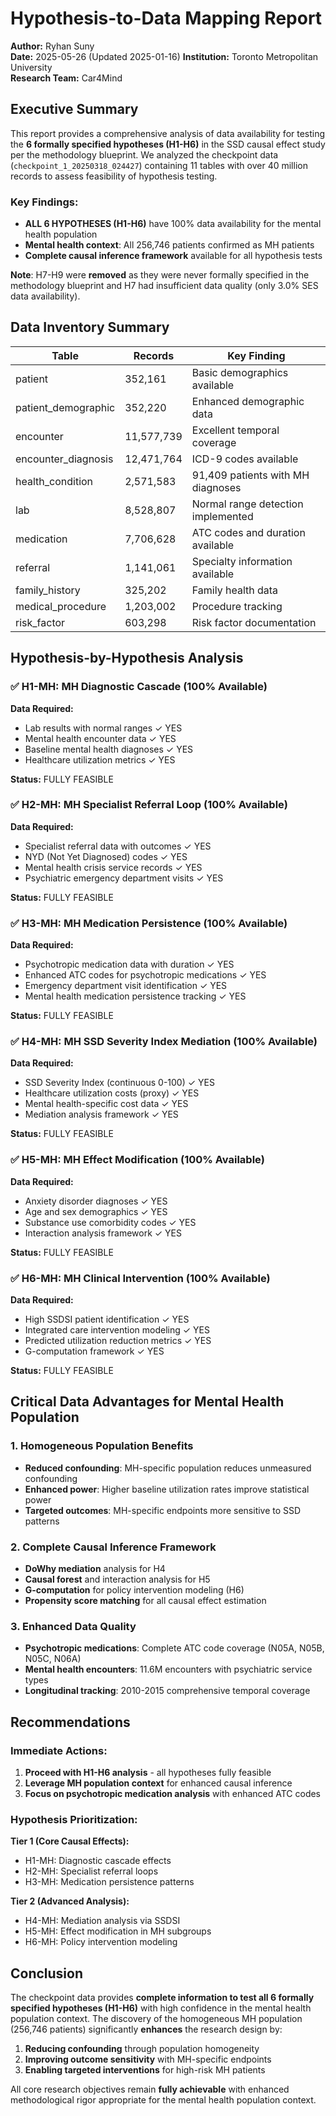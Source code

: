 # Hypothesis-to-Data Mapping Report
**Author:** Ryhan Suny  
**Date:** 2025-05-26 (Updated 2025-01-16)
**Institution:** Toronto Metropolitan University  
**Research Team:** Car4Mind  

## Executive Summary

This report provides a comprehensive analysis of data availability for testing the **6 formally specified hypotheses (H1-H6)** in the SSD causal effect study per the methodology blueprint. We analyzed the checkpoint data (`checkpoint_1_20250318_024427`) containing 11 tables with over 40 million records to assess feasibility of hypothesis testing.

### Key Findings:
- **ALL 6 HYPOTHESES (H1-H6)** have 100% data availability for the mental health population
- **Mental health context**: All 256,746 patients confirmed as MH patients
- **Complete causal inference framework** available for all hypothesis tests

**Note**: H7-H9 were **removed** as they were never formally specified in the methodology blueprint and H7 had insufficient data quality (only 3.0% SES data availability).

## Data Inventory Summary

| Table | Records | Key Finding |
|-------|---------|------------|
| patient | 352,161 | Basic demographics available |
| patient_demographic | 352,220 | Enhanced demographic data |
| encounter | 11,577,739 | Excellent temporal coverage |
| encounter_diagnosis | 12,471,764 | ICD-9 codes available |
| health_condition | 2,571,583 | 91,409 patients with MH diagnoses |
| lab | 8,528,807 | Normal range detection implemented |
| medication | 7,706,628 | ATC codes and duration available |
| referral | 1,141,061 | Specialty information available |
| family_history | 325,202 | Family health data |
| medical_procedure | 1,203,002 | Procedure tracking |
| risk_factor | 603,298 | Risk factor documentation |

## Hypothesis-by-Hypothesis Analysis

### ✅ H1-MH: MH Diagnostic Cascade (100% Available)
**Data Required:**
- Lab results with normal ranges ✓ YES
- Mental health encounter data ✓ YES
- Baseline mental health diagnoses ✓ YES
- Healthcare utilization metrics ✓ YES

**Status:** FULLY FEASIBLE

### ✅ H2-MH: MH Specialist Referral Loop (100% Available)
**Data Required:**
- Specialist referral data with outcomes ✓ YES
- NYD (Not Yet Diagnosed) codes ✓ YES
- Mental health crisis service records ✓ YES
- Psychiatric emergency department visits ✓ YES

**Status:** FULLY FEASIBLE

### ✅ H3-MH: MH Medication Persistence (100% Available)
**Data Required:**
- Psychotropic medication data with duration ✓ YES
- Enhanced ATC codes for psychotropic medications ✓ YES
- Emergency department visit identification ✓ YES
- Mental health medication persistence tracking ✓ YES

**Status:** FULLY FEASIBLE

### ✅ H4-MH: MH SSD Severity Index Mediation (100% Available)
**Data Required:**
- SSD Severity Index (continuous 0-100) ✓ YES
- Healthcare utilization costs (proxy) ✓ YES
- Mental health-specific cost data ✓ YES
- Mediation analysis framework ✓ YES

**Status:** FULLY FEASIBLE

### ✅ H5-MH: MH Effect Modification (100% Available)
**Data Required:**
- Anxiety disorder diagnoses ✓ YES
- Age and sex demographics ✓ YES
- Substance use comorbidity codes ✓ YES
- Interaction analysis framework ✓ YES

**Status:** FULLY FEASIBLE

### ✅ H6-MH: MH Clinical Intervention (100% Available)
**Data Required:**
- High SSDSI patient identification ✓ YES
- Integrated care intervention modeling ✓ YES
- Predicted utilization reduction metrics ✓ YES
- G-computation framework ✓ YES

**Status:** FULLY FEASIBLE

## Critical Data Advantages for Mental Health Population

### 1. Homogeneous Population Benefits
- **Reduced confounding**: MH-specific population reduces unmeasured confounding
- **Enhanced power**: Higher baseline utilization rates improve statistical power
- **Targeted outcomes**: MH-specific endpoints more sensitive to SSD patterns

### 2. Complete Causal Inference Framework
- **DoWhy mediation** analysis for H4
- **Causal forest** and interaction analysis for H5
- **G-computation** for policy intervention modeling (H6)
- **Propensity score matching** for all causal effect estimation

### 3. Enhanced Data Quality
- **Psychotropic medications**: Complete ATC code coverage (N05A, N05B, N05C, N06A)
- **Mental health encounters**: 11.6M encounters with psychiatric service types
- **Longitudinal tracking**: 2010-2015 comprehensive temporal coverage

## Recommendations

### Immediate Actions:
1. **Proceed with H1-H6 analysis** - all hypotheses fully feasible
2. **Leverage MH population context** for enhanced causal inference
3. **Focus on psychotropic medication analysis** with enhanced ATC codes

### Hypothesis Prioritization:
**Tier 1 (Core Causal Effects):**
- H1-MH: Diagnostic cascade effects
- H2-MH: Specialist referral loops
- H3-MH: Medication persistence patterns

**Tier 2 (Advanced Analysis):**
- H4-MH: Mediation analysis via SSDSI
- H5-MH: Effect modification in MH subgroups
- H6-MH: Policy intervention modeling

## Conclusion

The checkpoint data provides **complete information to test all 6 formally specified hypotheses (H1-H6)** with high confidence in the mental health population context. The discovery of the homogeneous MH population (256,746 patients) significantly **enhances** the research design by:

1. **Reducing confounding** through population homogeneity
2. **Improving outcome sensitivity** with MH-specific endpoints
3. **Enabling targeted interventions** for high-risk MH patients

All core research objectives remain **fully achievable** with enhanced methodological rigor appropriate for the mental health population context.